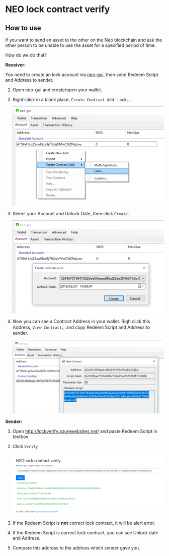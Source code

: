 # NEO lock contract verify

## How to use

If you want to send an asset to the other on the Neo blockchain and ask the other person to be unable to use the asset for a specified period of time.

How do we do that?

**Receiver:**

You need to create an lock account via [neo-gui](https://neo.org/download), then send Redeem Script and Address to sender.

1. Open neo-gui and create/open your wallet.

2. Right-click in a blank place, `Create Contract Add.` `Lock...`

   ![](Images/2018-02-27_14-08-43.png)

3. Select your Account and Unlock Date, then click `Create`.

   ![](Images/2018-02-27_14-08-56.png)

4. Now you can see a Contract Address in your wallet. Righ click this Address, `View Contract`，and copy Redeem Script and Address to sender.

   ![](Images/2018-02-27_14-10-08.png)



**Sender:**

1. Open http://lockverify.azurewebsites.net/ and paste Redeem Script in textbox.

2. Click `Verify`

   ![](Images/2018-02-27_14-29-29.png)

3. If the Redeem Script is **not** correct lock contract, it will be alert error.

4. If the Redeem Script is correct lock contract, you can see Unlock date and Address.

5. Compare this address to the address which sender gave you.


